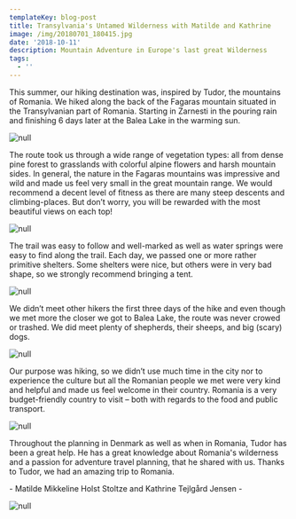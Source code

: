 ```yaml
---
templateKey: blog-post
title: Transylvania's Untamed Wilderness with Matilde and Kathrine
image: /img/20180701_180415.jpg
date: '2018-10-11'
description: Mountain Adventure in Europe's last great Wilderness
tags:
  - ''
---
```

This summer, our hiking destination was, inspired by Tudor, the mountains of Romania. We hiked along the back of the Fagaras mountain situated in the Transylvanian part of Romania. Starting in Zarnesti in the pouring rain and finishing 6 days later at the Balea Lake in the warming sun.

![null](/img/my-post.jpg)

The route took us through a wide range of vegetation types: all from dense pine forest to grasslands with colorful alpine flowers and harsh mountain sides. In general, the nature in the Fagaras mountains was impressive and wild and made us feel very small in the great mountain range. We would recommend a decent level of fitness as there are many steep descents and climbing-places. But don’t worry, you will be rewarded with the most beautiful views on each top!

![null](/img/my-post-1-.jpg)

The trail was easy to follow and well-marked as well as water springs were easy to find along the trail. Each day, we passed one or more rather primitive shelters. Some shelters were nice, but others were in very bad shape, so we strongly recommend bringing a tent.

![null](/img/20180702_094920.jpg)

We didn’t meet other hikers the first three days of the hike and even though we met more the closer we got to Balea Lake, the route was never crowed or trashed. We did meet plenty of shepherds, their sheeps, and big (scary) dogs.

![null](/img/20180701_180415.jpg)

Our purpose was hiking, so we didn’t use much time in the city nor to experience the culture but all the Romanian people we met were very kind and helpful and made us feel welcome in their country. Romania is a very budget-friendly country to visit – both with regards to the food and public transport.

![null](/img/20180703_112920.jpg)

Throughout the planning in Denmark as well as when in Romania, Tudor has been a great help. He has a great knowledge about Romania's wilderness and a passion for adventure travel planning, that he shared with us. Thanks to Tudor, we had an amazing trip to Romania.

\- Matilde Mikkeline Holst Stoltze and Kathrine Tejlgård Jensen -

![null](/img/20180702_120101.jpg)
